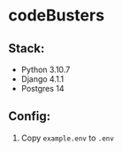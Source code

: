 # codeBusters

## Stack:
- Python 3.10.7
- Django 4.1.1
- Postgres 14

## Config:
1. Copy `example.env` to `.env`
